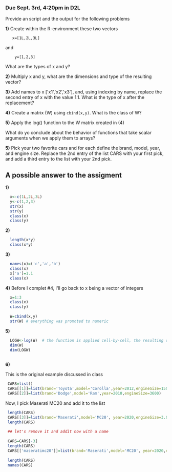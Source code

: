 ### Due Sept. 3rd, 4:20pm in D2L

Provide an script and the output for the following problems

**1)** Create within the R-environment these two vectors

       x=[1L,2L,3L]

and

        y=[1,2,3]
   
 What are the types of x and y?
 
 
 **2)** Multiply x and y, what are the dimensions and type of the resulting vector?
 
 **3)** Add names to x ['x1','x2','x3'], and, using indexing by name, replace the second entry of x with the value 1.1. What is the type of x after the replacement?
 
 
 **4)** Create a matrix (W) using `cbind(x,y)`. What is the class of W?
       
 **5)** Apply the log() function to the W matrix created in (4)
 
 What do yo conclude about the behavior of functions that take scalar arguments when we apply them to arrays?
       
 **5)** Pick your two favorite cars and for each define the brand, model, year, and engine size. Replace the 2nd entry of the list CARS with your first pick, and add a third entry to the list with your 2nd pick.


## A possible answer to the assigment

**1)**
```r
  x<-c(1L,2L,3L)
  y<-c(1,2,3)
  str(x)
  str(y)
  class(x)
  class(y)
```

**2)**

```r
  length(x*y)
  class(x*y)
```


**3)**

```r
  names(x)=('c','a','b')
  class(x)
  x['a']=1.1
  class(x)
```

**4)**
Before I complet #4, I'll go back to x being a vector of integers
```r
  x=1:3
  class(x)
  class(y)
  
  W=cbind(x,y)
  str(W) # everything was promoted to numeric
```


**5)**

```r
  LOGW<-log(W)  # the function is applied cell-by-cell, the resulting objects has the same dimensions as W
  dim(W)
  dim(LOGW)
  
```


**6)**

This is the original example discussed in class

```R
 CARS=list()
 CARS[[1]]=list(brand='Toyota',model='Corolla',year=2012,engineSize=1500)
 CARS[[2]]=list(brand='Dodge',model='Ram',year=2010,engineSize=3600)

```

Now, I pick Maserati MC20 and add it to the list

```R
 length(CARS)
 CARS[[3]]=list(brand='Maserati',model='MC20', year=2020,engineSize=3.0)
 length(CARS)
 
 ## let's remove it and addit now with a name
 
 CARS=CARS[-3]
 length(CARS)
 CARS[['maseratimc20']]=list(brand='Maserati',model='MC20', year=2020,engineSize=3.0)
 
 length(CARS)
 names(CARS)
```
